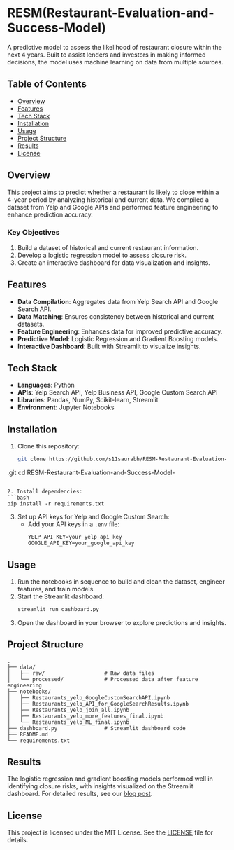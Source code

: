 # RESM(Restaurant-Evaluation-and-Success-Model)

A predictive model to assess the likelihood of restaurant closure within the next 4 years. Built to assist lenders and investors in making informed decisions, the model uses machine learning on data from multiple sources.

## Table of Contents
- [Overview](#overview)
- [Features](#features)
- [Tech Stack](#tech-stack)
- [Installation](#installation)
- [Usage](#usage)
- [Project Structure](#project-structure)
- [Results](#results)
- [License](#license)

## Overview
This project aims to predict whether a restaurant is likely to close within a 4-year period by analyzing historical and current data. We compiled a dataset from Yelp and Google APIs and performed feature engineering to enhance prediction accuracy.

### Key Objectives
1. Build a dataset of historical and current restaurant information.
2. Develop a logistic regression model to assess closure risk.
3. Create an interactive dashboard for data visualization and insights.

## Features
- **Data Compilation**: Aggregates data from Yelp Search API and Google Search API.
- **Data Matching**: Ensures consistency between historical and current datasets.
- **Feature Engineering**: Enhances data for improved predictive accuracy.
- **Predictive Model**: Logistic Regression and Gradient Boosting models.
- **Interactive Dashboard**: Built with Streamlit to visualize insights.

## Tech Stack
- **Languages**: Python
- **APIs**: Yelp Search API, Yelp Business API, Google Custom Search API
- **Libraries**: Pandas, NumPy, Scikit-learn, Streamlit
- **Environment**: Jupyter Notebooks

## Installation

1. Clone this repository:
   ```bash
   git clone https://github.com/s11saurabh/RESM-Restaurant-Evaluation-and-Success-Model-
.git
   cd RESM-Restaurant-Evaluation-and-Success-Model-

   ```

2. Install dependencies:
   ```bash
   pip install -r requirements.txt
   ```

3. Set up API keys for Yelp and Google Custom Search:
   - Add your API keys in a `.env` file:
     ```
     YELP_API_KEY=your_yelp_api_key
     GOOGLE_API_KEY=your_google_api_key
     ```

## Usage

1. Run the notebooks in sequence to build and clean the dataset, engineer features, and train models.
2. Start the Streamlit dashboard:
   ```bash
   streamlit run dashboard.py
   ```
3. Open the dashboard in your browser to explore predictions and insights.

## Project Structure

```plaintext
.
├── data/
│   ├── raw/                   # Raw data files
│   └── processed/             # Processed data after feature engineering
├── notebooks/
│   ├── Restaurants_yelp_GoogleCustomSearchAPI.ipynb
│   ├── Restaurants_yelp_API_for_GoogleSearchResults.ipynb
│   ├── Restaurants_yelp_join_all.ipynb
│   ├── Restaurants_yelp_more_features_final.ipynb
│   └── Restaurants_yelp_ML_final.ipynb
├── dashboard.py               # Streamlit dashboard code
├── README.md
└── requirements.txt
```

## Results
The logistic regression and gradient boosting models performed well in identifying closure risks, with insights visualized on the Streamlit dashboard. For detailed results, see our [blog post](link-to-blog-post).

## License
This project is licensed under the MIT License. See the [LICENSE](LICENSE) file for details.

